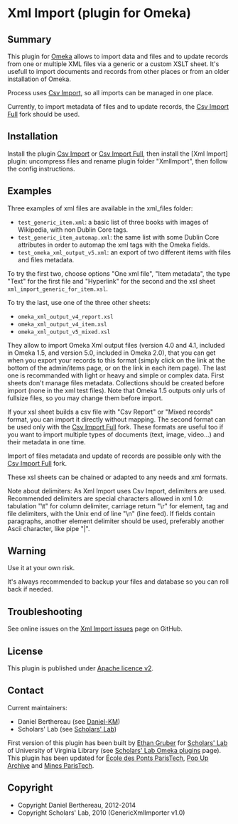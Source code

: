 Xml Import (plugin for Omeka)
=============================


Summary
-------

This plugin for [Omeka] allows to import data and files and to update records
from one or multiple XML files via a generic or a custom XSLT sheet. It's
usefull to import documents and records from other places or from an older
installation of Omeka.

Process uses [Csv Import], so all imports can be managed in one place.

Currently, to import metadata of files and to update records, the
[Csv Import Full] fork should be used.


Installation
------------

Install the plugin [Csv Import] or [Csv Import Full], then install the
[Xml Import] plugin: uncompress files and rename plugin folder "XmlImport",
then follow the config instructions.


Examples
--------

Three examples of xml files are available in the xml_files folder:

* `test_generic_item.xml`: a basic list of three books with images of Wikipedia,
with non Dublin Core tags.
* `test_generic_item_automap.xml`: the same list with some Dublin Core
attributes in order to automap the xml tags with the Omeka fields.
* `test_omeka_xml_output_v5.xml`: an export of two different items with files and
files metadata.

To try the first two, choose options "One xml file", "Item metadata", the type
"Text" for the first file and "Hyperlink" for the second and the xsl sheet
`xml_import_generic_for_item.xsl`.

To try the last, use one of the three other sheets:

* `omeka_xml_output_v4_report.xsl`
* `omeka_xml_output_v4_item.xsl`
* `omeka_xml_output_v5_mixed.xsl`

They allow to import Omeka Xml output files (version 4.0 and 4.1, included in
Omeka 1.5, and version 5.0, included in Omeka 2.0), that you can get when you
export your records to this format (simply click on the link at the bottom of
the admin/items page, or on the link in each item page). The last one is
recommanded with light or heavy and simple or complex data. First sheets don't
manage files metadata. Collections should be created before import (none in the
xml test files). Note that Omeka 1.5 outputs only urls of fullsize files, so you
may change them before import.

If your xsl sheet builds a csv file with "Csv Report" or "Mixed records" format,
you can import it directly without mapping. The second format can be used only
with the [Csv Import Full] fork. These formats are useful too if you want to
import multiple types of documents (text, image, video...) and their metadata in
one time.

Import of files metadata and update of records are possible only with the
[Csv Import Full] fork.

These xsl sheets can be chained or adapted to any needs and xml formats.

Note about delimiters:
As Xml Import uses Csv Import, delimiters are used. Recommended delimiters are
special characters allowed in xml 1.0: tabulation "\t" for column delimiter,
carriage return "\r"  for element, tag and file delimiters, with the Unix end
of line "\n" (line feed).
If fields contain paragraphs, another element delimiter should be used,
preferably another Ascii character, like pipe "|".


Warning
-------

Use it at your own risk.

It's always recommended to backup your files and database so you can roll back
if needed.


Troubleshooting
---------------

See online issues on the [Xml Import issues] page on GitHub.


License
-------

This plugin is published under [Apache licence v2].


Contact
-------

Current maintainers:

* Daniel Berthereau (see [Daniel-KM])
* Scholars' Lab (see [Scholars' Lab])

First version of this plugin has been built by [Ethan Gruber] for [Scholars' Lab]
of University of Virginia Library (see [Scholars' Lab Omeka plugins] page).
This plugin has been updated for [École des Ponts ParisTech], [Pop Up Archive]
and [Mines ParisTech].


Copyright
---------

* Copyright Daniel Berthereau, 2012-2014
* Copyright Scholars' Lab, 2010 (GenericXmlImporter v1.0)


[Omeka]: https://omeka.org "Omeka.org"
[Csv Import]: https://github.com/omeka/plugin-CsvImport "Omeka plugin Csv Import"
[Csv Import Full]: https://github.com/Daniel-KM/CsvImport "Csv Import Full"
[Xml Import issues]: https://github.com/Daniel-KM/XmlImport/Issues "GitHub Xml Import"
[Apache licence v2]: https://www.apache.org/licenses/LICENSE-2.0.html
[Daniel-KM]: https://github.com/Daniel-KM "Daniel Berthereau"
[Ethan Gruber]: mailto:ewg4x@virginia.edu
[Scholars' Lab]: https://github.com/scholarslab
[Scholars' Lab Omeka plugins]: http://www.scholarslab.org/research/omeka-plugins/ "Omeka plugins of Scholars' Lab of University of Virginia Library"
[École des Ponts ParisTech]: http://bibliotheque.enpc.fr "École des Ponts ParisTech / ENPC"
[Pop Up Archive]: http://popuparchive.org/
[Mines ParisTech]: http://bib.mines-paristech.fr "Mines ParisTech / ENSMP"
